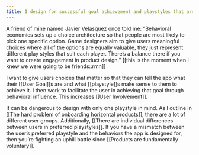```yaml
---
title: I design for successful goal achievement and playstyles that are appropriate for the user
---
```

A friend of mine named Javier Velasquez once told me: “Behavioral economics sets up a choice architecture so that people are most likely to pick one specific option. Game designers aim to give users meaningful choices where all of the options are equally valuable, they just represent different play styles that suit each player. There’s a balance there if you want to create engagement in product design.” [[this is the moment when I knew we were going to be friends::rmn]]

I want to give users choices that matter so that they can tell the app what their [[User Goal]]s are and what [[playstyle]]s make sense to them to achieve it. I then work to facilitate the user in achieving that goal through behavioral influence. This increases [[User Involvement]].

It can be dangerous to design with only one playstyle in mind. As I outline in [[The hard problem of onboarding horizontal products]], there are a lot of different user groups. Additionally, [[There are individual differences between users in preferred playstyles]]. If you have a mismatch between the user’s preferred playstyle and the behaviors the app is designed for, then you’re fighting an uphill battle since [[Products are fundamentally voluntary]].
